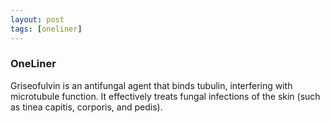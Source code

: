 ```yaml
---
layout: post
tags: [oneliner]
---
```



### OneLiner

Griseofulvin is an antifungal agent that binds tubulin, interfering with microtubule function. It effectively treats fungal infections of the skin (such as tinea capitis, corporis, and pedis).
